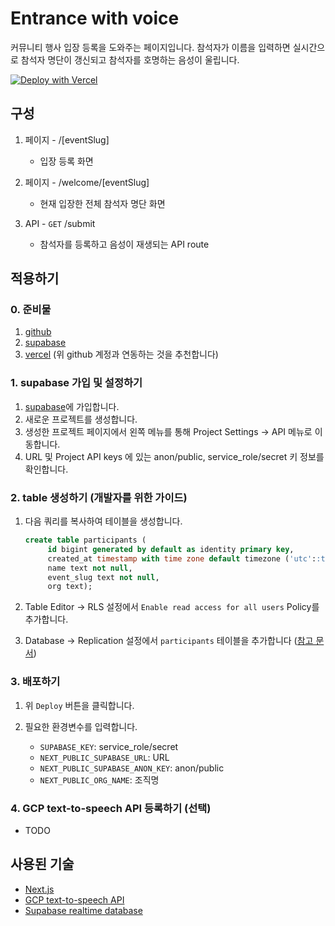 # Entrance with voice

커뮤니티 행사 입장 등록을 도와주는 페이지입니다. 참석자가 이름을 입력하면 실시간으로 참석자 명단이 갱신되고 참석자를 호명하는 음성이 울립니다.

[![Deploy with Vercel](https://vercel.com/button)](https://vercel.com/new/clone?repository-url=https%3A%2F%2Fgithub.com%2Fsluggishhackers%2Fentrance-with-voice&env=SUPABASE_KEY,NEXT_PUBLIC_SUPABASE_URL,NEXT_PUBLIC_SUPABASE_ANON_KEY,NEXT_PUBLIC_ORG_NAME)

## 구성

1. 페이지 - /[eventSlug]
    - 입장 등록 화면

2. 페이지 - /welcome/[eventSlug]
     - 현재 입장한 전체 참석자 명단 화면

3. API - `GET` /submit
    - 참석자를 등록하고 음성이 재생되는 API route

## 적용하기

### 0. 준비물

1. [github](https://github.com)
2. [supabase](https://supabase.com)
3. [vercel](https://vercel.com) (위 github 계정과 연동하는 것을 추천합니다)

### 1. supabase 가입 및 설정하기

1. [supabase](https://supabase.com)에 가입합니다.
2. 새로운 프로젝트를 생성합니다.
3. 생성한 프로젝트 페이지에서 왼쪽 메뉴를 통해 Project Settings -> API 메뉴로 이동합니다.
4. URL 및 Project API keys 에 있는 anon/public, service_role/secret 키 정보를 확인합니다.

### 2. table 생성하기 (개발자를 위한 가이드)

1. 다음 쿼리를 복사하여 테이블을 생성합니다.

   ```sql
   create table participants (
        id bigint generated by default as identity primary key,
        created_at timestamp with time zone default timezone ('utc'::text, now()) not null,
        name text not null,
        event_slug text not null,
        org text);
   ```

2. Table Editor -> RLS 설정에서 `Enable read access for all users` Policy를 추가합니다.
3. Database -> Replication 설정에서 `participants` 테이블을 추가합니다 ([참고 문서](https://supabase.com/docs/guides/realtime#realtime-api))

### 3. 배포하기

1. 위 `Deploy` 버튼을 클릭합니다.
2. 필요한 환경변수를 입력합니다.

   - `SUPABASE_KEY`: service_role/secret
   - `NEXT_PUBLIC_SUPABASE_URL`: URL
   - `NEXT_PUBLIC_SUPABASE_ANON_KEY`: anon/public
   - `NEXT_PUBLIC_ORG_NAME`: 조직명

### 4. GCP text-to-speech API 등록하기 (선택)

- TODO

## 사용된 기술

- [Next.js](https://nextjs.org)
- [GCP text-to-speech API](https://cloud.google.com/text-to-speech/docs)
- [Supabase realtime database](https://supabase.com/docs/guides/realtime)
